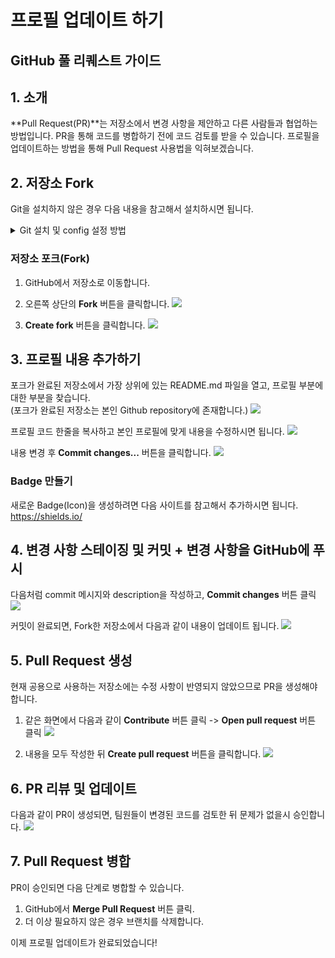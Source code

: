 # 프로필 업데이트 하기 

## GitHub 풀 리퀘스트 가이드

## 1. 소개
**Pull Request(PR)**는 저장소에서 변경 사항을 제안하고 다른 사람들과 협업하는 방법입니다. PR을 통해 코드를 병합하기 전에 코드 검토를 받을 수 있습니다.
프로필을 업데이트하는 방법을 통해 Pull Request 사용법을 익혀보겠습니다.

## 2. 저장소 Fork
Git을 설치하지 않은 경우 다음 내용을 참고해서 설치하시면 됩니다.
<details>
<summary>Git 설치 및 config 설정 방법</summary>

### Git 설치
```sh
# Git 설치 (Linux)
sudo apt install git

# Git 설치 (MacOS)
brew install git

# Git 설치 (Windows)
# https://git-scm.com/ 에서 다운로드 후 설치
```

### Git 설정
```sh
git config --global user.name "Your Name"
git config --global user.email "your.email@example.com"
```
</details>

### 저장소 포크(Fork)
1. GitHub에서 저장소로 이동합니다.

2. 오른쪽 상단의 **Fork** 버튼을 클릭합니다.
![](../assets/imgs/git-tutorial/git-tutorial-step1.png)

3. **Create fork** 버튼을 클릭합니다.
![](../assets/imgs/git-tutorial/git-tutorial-step2.png)

## 3. 프로필 내용 추가하기
포크가 완료된 저장소에서 가장 상위에 있는 README.md 파일을 열고, 프로필 부분에 대한 부분을 찾습니다.
<br>
(포크가 완료된 저장소는 본인 Github repository에 존재합니다.)
![](../assets/imgs/git-tutorial/git-tutorial-step3.png)

프로필 코드 한줄을 복사하고 본인 프로필에 맞게 내용을 수정하시면 됩니다.
![](../assets/imgs/git-tutorial/git-tutorial-step4.png)

내용 변경 후 **Commit changes...** 버튼을 클릭합니다.
![](../assets/imgs/git-tutorial/git-tutorial-step5.png)

### Badge 만들기
새로운 Badge(Icon)을 생성하려면 다음 사이트를 참고해서 추가하시면 됩니다.
https://shields.io/ 

## 4. 변경 사항 스테이징 및 커밋 + 변경 사항을 GitHub에 푸시
다음처럼 commit 메시지와 description을 작성하고, **Commit changes** 버튼 클릭
![](../assets/imgs/git-tutorial/git-tutorial-step6.png)

커밋이 완료되면, Fork한 저장소에서 다음과 같이 내용이 업데이트 됩니다.
![](../assets/imgs/git-tutorial/git-tutorial-step7.png)

## 5. Pull Request 생성
현재 공용으로 사용하는 저장소에는 수정 사항이 반영되지 않았으므로 PR을 생성해야 합니다.
1. 같은 화면에서 다음과 같이 **Contribute** 버튼 클릭 -> **Open pull request** 버튼 클릭
![](../assets/imgs/git-tutorial/git-tutorial-step8.png)

2. 내용을 모두 작성한 뒤 **Create pull request** 버튼을 클릭합니다.
![](../assets/imgs/git-tutorial/git-tutorial-step9.png)

## 6. PR 리뷰 및 업데이트
다음과 같이 PR이 생성되면, 팀원들이 변경된 코드를 검토한 뒤 문제가 없을시 승인합니다.
![](../assets/imgs/git-tutorial/git-tutorial-step10.png)

## 7. Pull Request 병합
PR이 승인되면 다음 단계로 병합할 수 있습니다.
1. GitHub에서 **Merge Pull Request** 버튼 클릭.
2. 더 이상 필요하지 않은 경우 브랜치를 삭제합니다.

이제 프로필 업데이트가 완료되었습니다!
